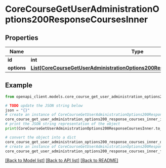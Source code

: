 # CoreCourseGetUserAdministrationOptions200ResponseCoursesInner


## Properties

Name | Type | Description | Notes
------------ | ------------- | ------------- | -------------
**id** | **int** | Course id | [optional] 
**options** | [**List[CoreCourseGetUserAdministrationOptions200ResponseCoursesInnerOptionsInner]**](CoreCourseGetUserAdministrationOptions200ResponseCoursesInnerOptionsInner.md) |  | [optional] 

## Example

```python
from openapi_client.models.core_course_get_user_administration_options200_response_courses_inner import CoreCourseGetUserAdministrationOptions200ResponseCoursesInner

# TODO update the JSON string below
json = "{}"
# create an instance of CoreCourseGetUserAdministrationOptions200ResponseCoursesInner from a JSON string
core_course_get_user_administration_options200_response_courses_inner_instance = CoreCourseGetUserAdministrationOptions200ResponseCoursesInner.from_json(json)
# print the JSON string representation of the object
print(CoreCourseGetUserAdministrationOptions200ResponseCoursesInner.to_json())

# convert the object into a dict
core_course_get_user_administration_options200_response_courses_inner_dict = core_course_get_user_administration_options200_response_courses_inner_instance.to_dict()
# create an instance of CoreCourseGetUserAdministrationOptions200ResponseCoursesInner from a dict
core_course_get_user_administration_options200_response_courses_inner_from_dict = CoreCourseGetUserAdministrationOptions200ResponseCoursesInner.from_dict(core_course_get_user_administration_options200_response_courses_inner_dict)
```
[[Back to Model list]](../README.md#documentation-for-models) [[Back to API list]](../README.md#documentation-for-api-endpoints) [[Back to README]](../README.md)


